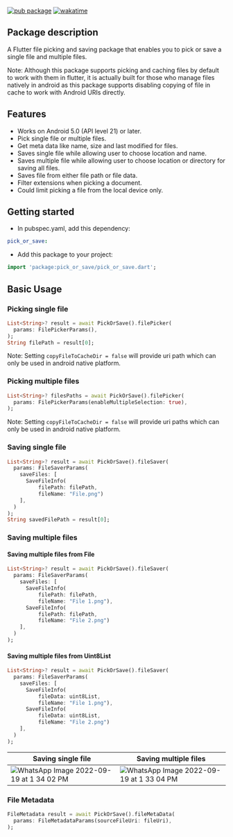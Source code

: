 [![pub package](https://img.shields.io/pub/v/pick_or_save.svg)](https://pub.dev/packages/pick_or_save) [![wakatime](https://wakatime.com/badge/user/83f3b15d-49de-4c01-b8de-bbc132f11be1/project/a5e5bda6-1125-46d7-9dc4-5028186265ca.svg)](https://wakatime.com/badge/user/83f3b15d-49de-4c01-b8de-bbc132f11be1/project/a5e5bda6-1125-46d7-9dc4-5028186265ca)

## Package description

A Flutter file picking and saving package that enables you to pick or save a single file and multiple files.

Note: Although this package supports picking and caching files by default to work with them in flutter, it is actually built for those who manage files natively in android as this package supports disabling copying of file in cache to work with Android URIs directly.

## Features

- Works on Android 5.0 (API level 21) or later.
- Pick single file or multiple files.
- Get meta data like name, size and last modified for files.
- Saves single file while allowing user to choose location and name.
- Saves multiple file while allowing user to choose location or directory for saving all files.
- Saves file from either file path or file data.
- Filter extensions when picking a document.
- Could limit picking a file from the local device only.

## Getting started

- In pubspec.yaml, add this dependency:

```yaml
pick_or_save: 
```

- Add this package to your project:

```dart
import 'package:pick_or_save/pick_or_save.dart';
```

## Basic Usage

### Picking single file

```dart
List<String>? result = await PickOrSave().filePicker(
  params: FilePickerParams(),
);
String filePath = result[0];
```
Note: Setting ```copyFileToCacheDir = false``` will provide uri path which can only be used in android native platform.

### Picking multiple files

```dart
List<String>? filesPaths = await PickOrSave().filePicker(
  params: FilePickerParams(enableMultipleSelection: true),
);
```
Note: Setting ```copyFileToCacheDir = false``` will provide uri paths which can only be used in android native platform.

### Saving single file

```dart
List<String>? result = await PickOrSave().fileSaver(
  params: FileSaverParams(
    saveFiles: [
      SaveFileInfo(
          filePath: filePath,
          fileName: "File.png")
    ],
  )
);
String savedFilePath = result[0];
```

### Saving multiple files

#### Saving multiple files from File

```dart
List<String>? result = await PickOrSave().fileSaver(
  params: FileSaverParams(
    saveFiles: [
      SaveFileInfo(
          filePath: filePath,
          fileName: "File 1.png"),
      SaveFileInfo(
          filePath: filePath,
          fileName: "File 2.png")
    ],
  )
);
```

#### Saving multiple files from Uint8List

```dart
List<String>? result = await PickOrSave().fileSaver(
  params: FileSaverParams(
    saveFiles: [
      SaveFileInfo(
          fileData: uint8List,
          fileName: "File 1.png"),
      SaveFileInfo(
          fileData: uint8List,
          fileName: "File 2.png")
    ],
  )
);
```

| Saving single file  | Saving multiple files |
| ------------- | ------------- |
| ![WhatsApp Image 2022-09-19 at 1 34 02 PM](https://user-images.githubusercontent.com/85361211/190974633-6aab39c9-e817-4b92-84ed-b3fd0a4405b9.jpeg) | ![WhatsApp Image 2022-09-19 at 1 33 04 PM](https://user-images.githubusercontent.com/85361211/190974687-fa5f0ba1-391f-4103-8ffc-acdf9c8bca73.jpeg) |

### File Metadata

```dart
FileMetadata result = await PickOrSave().fileMetaData(
  params: FileMetadataParams(sourceFileUri: fileUri),
);
```
